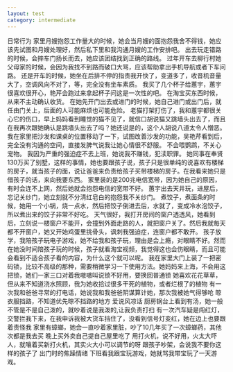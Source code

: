 ```yaml
---
layout: test
category: intermediate
---
```

日常行为
家里月嫂抱怨工作量大的时候，她会当月嫂的面抱怨我舍不得钱，她应该先试图和月嫂处理好，然后私下里和我沟通月嫂的工作安排吧。
出去玩走错路的时候，会摔车门扬长而去，她应该团结找到正确的路线。
过年开车去柳行村她父母家的时候，会因为我找不到路而破口大骂，应该帮助拿出手机导航或者下车问路。
还是开车的时候，她坐在后排不停的指责我开快了，变道多了，收音机音量大了，空调风向不对了，等，完全没有坐车素质。
我买了几个杯子给蕙宇，蕙宇很喜欢很开心，艳芹会跑过来拿起杯子问这是一次性的吧。
在淘宝买东西时候，从来不主动确认收货。
在她先开门出去或进门的时候，她自己进门或出门后，就任由门关上，后面的人可能麻烦也可能危险。
老猫打架打伤了，我和蕙宇都很关心它的伤口，早上妈妈看到睡觉的猫不见了，就信口胡说猫又跳墙头出去了，而且在我再次跟她确认是跳墙头出去了吗？她还说是的，这个人胡说八道太令人憎恶。
我在家里把沙发和课桌的位置移动了一下，试图改善沙发的功能，吴艳芹看到后，完全没有沟通的空间，直接发脾气说我让她心情很不舒服。
不会喂鹦鹉，不关心宠物。
我因为严重的强迫症不去上班，她说我不赚钱，犯渎职罪。
她同事在奉贤130万买了别墅，这样的事情，她也要跟孩子说，孩子只是很单纯的说喜欢有楼梯的房子，就当孩子的面，说让爸爸来负责给孩子买带楼梯的房子。在我看来她只是借孩子的话，来向我要东西。
家里装的是200兆电信宽带，因为她自己的原因，有时会连不上网，然后她就会抱怨电信的宽带不好。
蕙宇出去天井玩，进屋后，忘记关纱门，她立刻就不分清红皂白的抱怨我不关纱门。
煮饺子，煮面条的时候，她用一个小锅，烧一点水，然后把饺子倒进去后，水就了，变成冷水泡饺子，所以煮出来的饺子非常不好吃。
天气很好，我打开房间的窗户透透风，她看到后，立刻说一楼窗户不能开，会撞到外面走路的人，就把窗户关了。然后我就每天都不开窗户，她又开始鸡蛋里挑骨头，讽刺我强迫症，连窗户都不敢开。
孩子放学，我陪孩子玩电子游戏，她不给我和孩子玩，理由是会上瘾，对眼睛不好。然而在她没时间陪孩子玩的时候，孩子就看淘宝视频，我觉得这也会伤眼睛，而且可能会看到不适合孩子看的内容，为什么这个就可以呢。
我在家里大门上装了一把密码锁，比较不高级的那种，需要稍微学习一下使用方法。她妈妈来上海，不会用这把锁，她们一家三口对着我嗷嗷叫说锁不好用，要换回普通锁
她喜欢花花草草，但从来不知道浇水照顾，我为她收拾过很多干死的植物，或者烂根了的植物
有一次我和爸爸寻常的打电话，她说我和我爸爸阴谋算计她，那次我被她气得够呛
晾衣服挡路，不知道优先晾不挡路的地方
爱说风凉话
厨房锅台上看到有汤，她一般不管是不是自己泼的，就吵着说是我泼的,让我负责打扫
有一次汽车疑是闯红灯，交警拦我下来，在我申诉我被大货车挡住了，没看到信号灯变红，她在边上也要跟着责怪我
家里有蟑螂，她会一直吵着家里脏，吵了10几年买了一次蟑螂药，其他次都是我去买
晚上买外卖自己提自己屋里吃了
用打火机，说不好用，火太大吓人，就嚷着买新打火机，其实火大小可以调节的呀
跟孩子吵架，会说我不要你这样的孩子了
出门时的焦躁情绪
下班看我跟宝玩游戏，她就骂我带宝玩了一天游戏。

